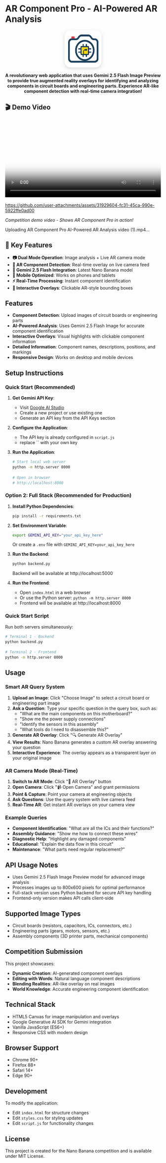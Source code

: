 # AR Component Pro - AI-Powered AR Analysis

<div align="center">
  <img src="logo.png" alt="AR Component Pro Logo" width="120" height="120" style="border-radius: 20px; box-shadow: 0 4px 12px rgba(0,0,0,0.15);">
</div>

<p align="center">
  <strong>A revolutionary web application that uses Gemini 2.5 Flash Image Preview to provide true augmented reality overlays for identifying and analyzing components in circuit boards and engineering parts. Experience AR-like component detection with real-time camera integration!</strong>
</p>

## 🎬 Demo Video

<video width="100%" controls poster="logo.png">
  <source src="AR Component Pro AI-Powered AR Analysis video (1).mp4" type="video/mp4">
  <a href="AR Component Pro AI-Powered AR Analysis video (1).mp4">📥 Download Demo Video</a>
</video>


https://github.com/user-attachments/assets/31929604-fc31-45ca-990e-5922ffe0ad00



*Competition demo video - Shows AR Component Pro in action!*


Uploading AR Component Pro AI-Powered AR Analysis video (1).mp4…




## 🚀 Key Features

- **📷 Dual Mode Operation**: Image analysis + Live AR camera mode
- **🎯 AR Component Detection**: Real-time overlay on live camera feed
- **🧠 Gemini 2.5 Flash Integration**: Latest Nano Banana model
- **📱 Mobile Optimized**: Works on phones and tablets
- **⚡ Real-Time Processing**: Instant component identification
- **🎨 Interactive Overlays**: Clickable AR-style bounding boxes

## Features

- **Component Detection**: Upload images of circuit boards or engineering parts
- **AI-Powered Analysis**: Uses Gemini 2.5 Flash Image for accurate component identification
- **Interactive Overlays**: Visual highlights with clickable component information
- **Detailed Information**: Component names, descriptions, positions, and markings
- **Responsive Design**: Works on desktop and mobile devices

## Setup Instructions

### Quick Start (Recommended)
1. **Get Gemini API Key**:
   - Visit [Google AI Studio](https://aistudio.google.com/)
   - Create a new project or use existing one
   - Generate an API key from the API Keys section

2. **Configure the Application**:
   - The API key is already configured in `script.js`
   - replace `` with your own key

3. **Run the Application**:
   ```bash
   # Start local web server
   python -m http.server 8000

   # Open in browser
   # http://localhost:8000
   ```

### Option 2: Full Stack (Recommended for Production)
1. **Install Python Dependencies**:
   ```bash
   pip install -r requirements.txt
   ```

2. **Set Environment Variable**:
   ```bash
   export GEMINI_API_KEY="your_api_key_here"
   ```
   Or create a `.env` file with `GEMINI_API_KEY=your_api_key_here`


3. **Run the Backend**:
   ```bash
   python backend.py
   ```
   Backend will be available at http://localhost:5000

4. **Run the Frontend**:
   - Open `index.html` in a web browser
   - Or use the Python server: `python -m http.server 8000`
   - Frontend will be available at http://localhost:8000

### Quick Start Script
Run both servers simultaneously:
```bash
# Terminal 1 - Backend
python backend.py

# Terminal 2 - Frontend
python -m http.server 8000
```

## Usage

### Smart AR Query System

1. **Upload an Image**: Click "Choose Image" to select a circuit board or engineering part image
2. **Ask a Question**: Type your specific question in the query box, such as:
   - "What are the main components on this motherboard?"
   - "Show me the power supply connections"
   - "Identify the sensors in this assembly"
   - "What tools do I need to disassemble this?"
3. **Generate AR Overlay**: Click "🔍 Generate AR Overlay"
4. **View Results**: Nano Banana generates a custom AR overlay answering your question
5. **Interactive Experience**: The overlay appears as a transparent layer on your original image

### AR Camera Mode (Real-Time)

1. **Switch to AR Mode**: Click "📱 AR Overlay" button
2. **Open Camera**: Click "📹 Open Camera" and grant permissions
3. **Point & Capture**: Point your camera at engineering objects
4. **Ask Questions**: Use the query system with live camera feed
5. **Real-Time AR**: Get instant AR overlays on your camera view

### Example Queries

- **Component Identification**: "What are all the ICs and their functions?"
- **Assembly Guidance**: "Show me how to connect these wires"
- **Diagnostic Help**: "Highlight any damaged components"
- **Educational**: "Explain the data flow in this circuit"
- **Maintenance**: "What parts need regular replacement?"

## API Usage Notes

- Uses Gemini 2.5 Flash Image Preview model for advanced image analysis
- Processes images up to 800x600 pixels for optimal performance
- Full-stack version uses Python backend for secure API key handling
- Frontend-only version makes API calls client-side

## Supported Image Types

- Circuit boards (resistors, capacitors, ICs, connectors, etc.)
- Engineering parts (gears, motors, sensors, etc.)
- Assembly components (3D printer parts, mechanical components)

## Competition Submission

This project showcases:
- **Dynamic Creation**: AI-generated component overlays
- **Editing with Words**: Natural language component descriptions
- **Blending Realities**: AR-like overlay on real images
- **World Knowledge**: Accurate engineering component identification

## Technical Stack

- HTML5 Canvas for image manipulation and overlays
- Google Generative AI SDK for Gemini integration
- Vanilla JavaScript (ES6+)
- Responsive CSS with modern design

## Browser Support

- Chrome 90+
- Firefox 88+
- Safari 14+
- Edge 90+

## Development

To modify the application:
- Edit `index.html` for structure changes
- Edit `styles.css` for styling updates
- Edit `script.js` for functionality changes

## License

This project is created for the Nano Banana competition and is available under MIT License.


